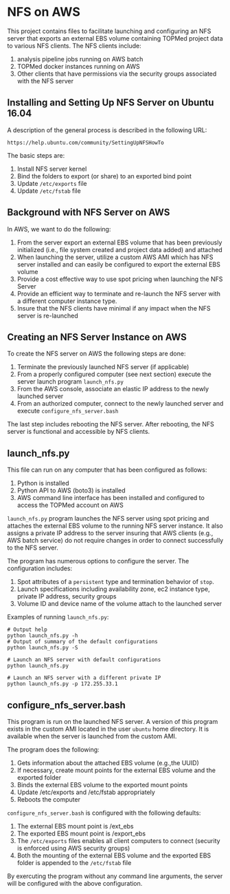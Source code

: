 # NFS on AWS  #

This project contains files to facilitate launching and configuring an NFS server that exports an external EBS volume containing TOPMed project data to various NFS clients.  The NFS clients include:
1. analysis pipeline jobs running on AWS batch
2. TOPMed docker instances running on AWS
3. Other clients that have permissions via the security groups associated with the NFS server

## Installing and Setting Up NFS Server on Ubuntu 16.04 ##
A description of the general process is described in the following URL:
```{r}
https://help.ubuntu.com/community/SettingUpNFSHowTo
```

The basic steps are:
1. Install NFS server kernel
2. Bind the folders to export (or share) to an exported bind point
3. Update `/etc/exports` file
4. Update `/etc/fstab` file

## Background with NFS Server on AWS ##

In AWS, we want to do the following:
1. From the server export an external EBS volume that has been previously initialized (i.e., file system created and project data added) and attached  
2. When launching the server, utilize a custom AWS AMI which has NFS server installed and can easily be configured to export the external EBS volume
3. Provide a cost effective way to use spot pricing when launching the NFS Server
4. Provide an efficient way to terminate and re-launch the NFS server with a different computer instance type.
5. Insure that the NFS clients have minimal if any impact when the NFS server is re-launched

## Creating an NFS Server Instance on AWS ##

To create the NFS server on AWS the following steps are done:
1. Terminate the previously launched NFS server (if applicable)
2. From a properly configured computer (see next section) execute the server launch program `launch_nfs.py`
3. From the AWS console, associate an elastic IP address to the newly launched server
4. From an authorized computer, connect to the newly launched server and execute `configure_nfs_server.bash`

The last step includes rebooting the NFS server.  After rebooting, the NFS server is functional and accessible by NFS clients.

## launch_nfs.py ##
This file can run on any computer that has been configured as follows:
1. Python is installed
2. Python API to AWS (boto3) is installed
3. AWS command line interface has been installed and configured to access the TOPMed account on AWS

`launch_nfs.py` program launches the NFS server using spot pricing and attaches the external EBS volume to the running NFS server instance.  It also assigns a private IP address to the server insuring that AWS clients (e.g., AWS batch service) do not require changes in order to connect successfully to the NFS server.

The program has numerous options to configure the server.  The configuration includes:
1. Spot attributes of a `persistent` type and termination behavior of `stop`.
2. Launch specifications including availability zone, ec2 instance type, private IP address, security groups
3. Volume ID and device name of the volume attach to the launched server

Examples of running `launch_nfs.py`:
```{r}
# Output help
python launch_nfs.py -h
# Output of summary of the default configurations
python launch_nfs.py -S

# Launch an NFS server with default configurations
python launch_nfs.py

# Launch an NFS server with a different private IP
python launch_nfs.py -p 172.255.33.1
```
## configure_nfs_server.bash ##
This program is run on the launched NFS server.  A version of this program exists in the custom AMI located in the user `ubuntu` home directory.  It is available when the server is launched from the custom AMI.

The program does the following:
1. Gets information about the attached EBS volume (e.g.,the UUID)
2. If necessary, create mount points for the external EBS volume and the exported folder
3. Binds the external EBS volume to the exported mount points
4. Update /etc/exports and /etc/fstab appropriately
5. Reboots the computer

`configure_nfs_server.bash` is configured with the following defaults:
1. The external EBS mount point is /ext_ebs
2. The exported EBS mount point is /export_ebs
3. The `/etc/exports` files enables all client computers to connect (security is enforced using AWS security groups)
4. Both the mounting of the external EBS volume and the exported EBS folder is appended to the `/etc/fstab` file

By exercuting the program without any command line arguments, the server will be configured with the above configuration.
